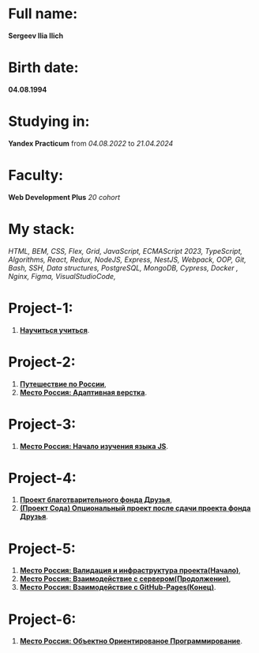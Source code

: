 # Full name: 
**Sergeev Ilia Ilich**

# Birth date: 
**04.08.1994**

# Studying in: 
**Yandex Practicum** from *04.08.2022* to *21.04.2024*

# Faculty:
**Web Development Plus** *20 cohort*

# My stack: 
*HTML, BEM,
CSS, Flex, Grid,
JavaScript, ECMAScript 2023, TypeScript, Algorithms, React, Redux, NodeJS, Express, NestJS, Webpack, OOP,
Git, Bash, SSH,
Data structures, PostgreSQL, MongoDB,
Cypress, Docker , Nginx, Figma, VisualStudioCode,*

# Project-1: 
1. [**Научиться учиться**](https://nlsusr.github.io/how-to-learn-plus).

# Project-2: 
1. [**Путешествие по России**](https://nlsusr.github.io/russian-travel),
2. [**Место Россия: Адаптивная верстка**](https://github.com/NLSUSR/mesto-project/tree/adaptive-layout).

# Project-3: 
1. [**Место Россия: Начало изучения языка JS**](https://github.com/NLSUSR/mesto-project/tree/javascript).

# Project-4:
1. [**Проект благотварительного фонда Друзья**](https://github.com/NLSUSR/friend-fund-project),
2. [**(Проект Сода) Опциональный проект после сдачи проекта фонда Друзья**](https://nlsusr.github.io/soda-project).

# Project-5: 
1. [**Место Россия: Валидация и инфраструктура проекта(Начало)**](https://github.com/NLSUSR/mesto-project/tree/validation-and-infrastructure),
2. [**Место Россия: Взаимодействие с сервером(Продолжение)**](https://github.com/NLSUSR/mesto-project/tree/interaction-with-the-server),
3. [**Место Россия: Взаимодействие с GitHub-Pages(Конец)**](https://github.com/NLSUSR/mesto-project/tree/gh-pages).

# Project-6: 
1. [**Место Россия: Объектно Ориентированое Программирование**](https://github.com/NLSUSR/mesto-project/tree/Object-Oriented-Programming).
